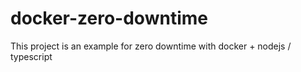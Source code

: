 # docker-zero-downtime
This project is an example for zero downtime with docker + nodejs / typescript
